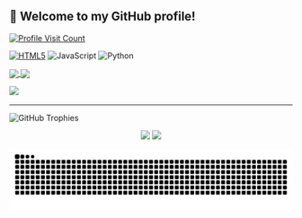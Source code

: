 ## 👀 Welcome to my GitHub profile!
[![Profile Visit Count](https://visitcount.itsvg.in/api?id=trollmeight&label=Profile%20Views&pretty=false)](https://visitcount.itsvg.in)

[![HTML5](https://img.shields.io/badge/html5-%23E34F26.svg?style=for-the-badge&logo=html5&logoColor=white)](https://html.com)
![JavaScript](https://img.shields.io/badge/javascript-%23323330.svg?style=for-the-badge&logo=javascript&logoColor=%23F7DF1E)
![Python](https://img.shields.io/badge/python-3670A0?style=for-the-badge&logo=python&logoColor=ffdd54)


<a href="https://github.com/anuraghazra/github-readme-stats">
  <img height=200 align="center" src="https://github-readme-stats.vercel.app/api?username=trollmeight&theme=cobalt" />
</a>
<a href="https://github.com/anuraghazra/convoychat">
  <img height=200 align="center" src="https://github-readme-stats.vercel.app/api/top-langs/?username=trollmeight&theme=cobalt&layout=compact" />
</a>

![](https://github-readme-streak-stats.herokuapp.com?user=trollmeight&theme=vue-dark)<br/>

***
![GitHub Trophies](https://github-profile-trophy.vercel.app/?username=trollmeight&theme=onedark&no-frame=false&no-bg=false&margin-w=4)



<p align="center">
<img src="https://github.com/trollmeight/trollmeight-site/images/avatar.png"> <img src="https://github.com/trollmeight/trollmeight-site/images/avatar.png">
</p>

<p align="center">
<img src="https://github.com/VishwaGauravIn/VishwaGauravIn/blob/output/github-contribution-grid-snake.svg">
</p>
